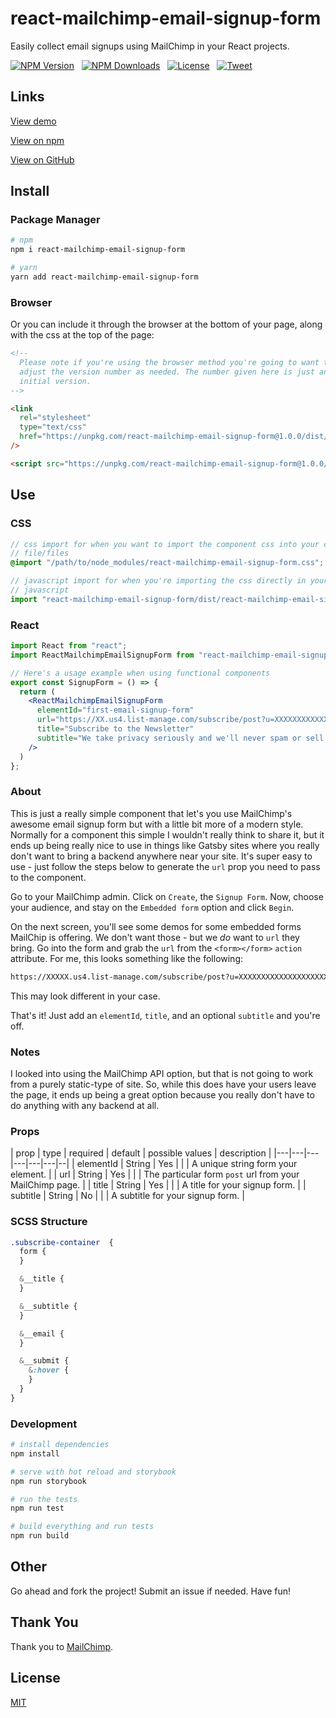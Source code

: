 # react-mailchimp-email-signup-form

Easily collect email signups using MailChimp in your React projects.

<p align="left">
  <a href="https://www.npmjs.com/package/react-mailchimp-email-signup-form"><img src="https://img.shields.io/npm/v/react-mailchimp-email-signup-form.svg" alt="NPM Version"></a> &nbsp;
  <a href="https://www.npmjs.com/package/react-mailchimp-email-signup-form"><img src="https://img.shields.io/npm/dm/react-mailchimp-email-signup-form.svg" alt="NPM Downloads"></a> &nbsp;
  <a href="http://opensource.org/licenses/MIT"><img src="https://img.shields.io/badge/license-MIT-blue.svg" alt="License"></a> &nbsp;
  <a href="https://twitter.com/intent/tweet?url=https%3A%2F%2Fgithub.com%2Fjohndatserakis%2Freact-mailchimp-email-signup-form&text=Check%20out%20react-mailchimp-email-signup-form%20on%20GitHub&via=johndatserakis"><img src="https://img.shields.io/twitter/url/https/github.com/johndatserakis/react-mailchimp-email-signup-form.svg?style=social" alt="Tweet"></a>
</p>

## Links

[View demo](https://johndatserakis.github.io/react-mailchimp-email-signup-form/)

[View on npm](https://www.npmjs.com/package/react-mailchimp-email-signup-form)

[View on GitHub](https://github.com/johndatserakis/react-mailchimp-email-signup-form)

## Install

### Package Manager

```bash
# npm
npm i react-mailchimp-email-signup-form

# yarn
yarn add react-mailchimp-email-signup-form
```

### Browser

Or you can include it through the browser at the bottom of your page, along with the css at the top of the page:

```html
<!--
  Please note if you're using the browser method you're going to want to
  adjust the version number as needed. The number given here is just an
  initial version.
-->

<link
  rel="stylesheet"
  type="text/css"
  href="https://unpkg.com/react-mailchimp-email-signup-form@1.0.0/dist/react-mailchimp-email-signup-form.css"
/>

<script src="https://unpkg.com/react-mailchimp-email-signup-form@1.0.0/dist/index.js"></script>
```

## Use

### CSS

```scss
// css import for when you want to import the component css into your css
// file/files
@import "/path/to/node_modules/react-mailchimp-email-signup-form.css";
```

```javascript
// javascript import for when you're importing the css directly in your
// javascript
import "react-mailchimp-email-signup-form/dist/react-mailchimp-email-signup-form.css";
```

### React

```jsx
import React from "react";
import ReactMailchimpEmailSignupForm from "react-mailchimp-email-signup-form";

// Here's a usage example when using functional components
export const SignupForm = () => {
  return (
    <ReactMailchimpEmailSignupForm
      elementId="first-email-signup-form"
      url="https://XX.us4.list-manage.com/subscribe/post?u=XXXXXXXXXXXXXX"
      title="Subscribe to the Newsletter"
      subtitle="We take privacy seriously and we'll never spam or sell your information."
    />
  )
};
```

### About

This is just a really simple component that let's you use MailChimp's awesome email signup form but with a little bit more of a modern style. Normally for a component this simple I wouldn't really think to share it, but it ends up being really nice to use in things like Gatsby sites where you really don't want to bring a backend anywhere near your site. It's super easy to use - just follow the steps below to generate the `url` prop you need to pass to the component.

Go to your MailChimp admin. Click on `Create`, the `Signup Form`. Now, choose your audience, and stay on the `Embedded form` option and click `Begin`.

On the next screen, you'll see some demos for some embedded forms MailChip is offering. We don't want those - but we *do* want to `url` they bring. Go into the form and grab the `url` from the `<form></form>` `action` attribute. For me, this looks something like the following:

```bash
https://XXXXX.us4.list-manage.com/subscribe/post?u=XXXXXXXXXXXXXXXXXXXXXXXX&amp;id=XXXXXXXXXX
```

This may look different in your case.

That's it! Just add an `elementId`, `title`, and an optional `subtitle` and you're off.

### Notes

I looked into using the MailChimp API option, but that is not going to work from a purely static-type of site. So, while this does have your users leave the page, it ends up being a great option because you really don't have to do anything with any backend at all.

### Props

| prop | type | required | default | possible values | description |
|---|---|---|---|---|---|--|
| elementId | String | Yes | | | A unique string form your element. |
| url | String | Yes | | | The particular form `post` url from your MailChimp page. |
| title | String | Yes | | | A title for your signup form. |
| subtitle | String | No | | | A subtitle for your signup form. |

### SCSS Structure

```scss
.subscribe-container  {
  form {
  }

  &__title {
  }

  &__subtitle {
  }

  &__email {
  }

  &__submit {
    &:hover {
    }
  }
}
```

### Development

```bash
# install dependencies
npm install

# serve with hot reload and storybook
npm run storybook

# run the tests
npm run test

# build everything and run tests
npm run build
```

## Other

Go ahead and fork the project! Submit an issue if needed. Have fun!

## Thank You

Thank you to [MailChimp](https://mailchimp.com/).

## License

[MIT](http://opensource.org/licenses/MIT)
